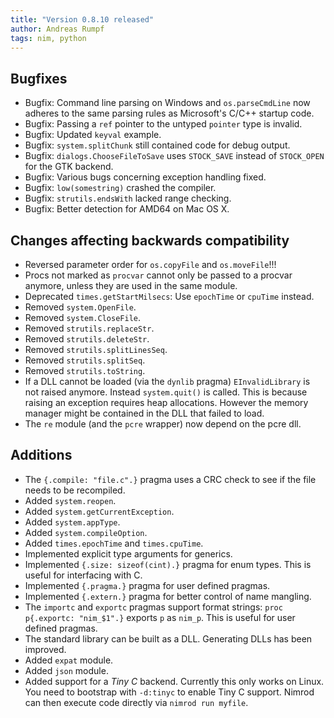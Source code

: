 ```yaml
---
title: "Version 0.8.10 released"
author: Andreas Rumpf
tags: nim, python
---
```


Bugfixes
--------
- Bugfix: Command line parsing on Windows and ``os.parseCmdLine`` now adheres
  to the same parsing rules as Microsoft's C/C++ startup code.
- Bugfix: Passing a ``ref`` pointer to the untyped ``pointer`` type is invalid.
- Bugfix: Updated ``keyval`` example.
- Bugfix: ``system.splitChunk`` still contained code for debug output.
- Bugfix: ``dialogs.ChooseFileToSave`` uses ``STOCK_SAVE`` instead of
  ``STOCK_OPEN`` for the GTK backend.
- Bugfix: Various bugs concerning exception handling fixed.
- Bugfix: ``low(somestring)`` crashed the compiler.
- Bugfix: ``strutils.endsWith`` lacked range checking.
- Bugfix: Better detection for AMD64 on Mac OS X.


Changes affecting backwards compatibility
-----------------------------------------

- Reversed parameter order for ``os.copyFile`` and ``os.moveFile``!!!
- Procs not marked as ``procvar`` cannot only be passed to a procvar anymore,
  unless they are used in the same module.
- Deprecated ``times.getStartMilsecs``: Use ``epochTime`` or ``cpuTime``
  instead.
- Removed ``system.OpenFile``.
- Removed ``system.CloseFile``.
- Removed ``strutils.replaceStr``.
- Removed ``strutils.deleteStr``.
- Removed ``strutils.splitLinesSeq``.
- Removed ``strutils.splitSeq``.
- Removed ``strutils.toString``.
- If a DLL cannot be loaded (via the ``dynlib`` pragma) ``EInvalidLibrary``
  is not raised anymore. Instead ``system.quit()`` is called. This is because
  raising an exception requires heap allocations. However the memory manager
  might be contained in the DLL that failed to load.
- The ``re`` module (and the ``pcre`` wrapper) now depend on the pcre dll.


Additions
---------

- The ``{.compile: "file.c".}`` pragma uses a CRC check to see if the file
  needs to be recompiled.
- Added ``system.reopen``.
- Added ``system.getCurrentException``.
- Added ``system.appType``.
- Added ``system.compileOption``.
- Added ``times.epochTime`` and ``times.cpuTime``.
- Implemented explicit type arguments for generics.
- Implemented ``{.size: sizeof(cint).}`` pragma for enum types. This is useful
  for interfacing with C.
- Implemented ``{.pragma.}`` pragma for user defined pragmas.
- Implemented ``{.extern.}`` pragma for better control of name mangling.
- The ``importc`` and ``exportc`` pragmas support format strings:
  ``proc p{.exportc: "nim_$1".}`` exports ``p`` as ``nim_p``. This is useful
  for user defined pragmas.
- The standard library can be built as a DLL. Generating DLLs has been
  improved.
- Added ``expat`` module.
- Added ``json`` module.
- Added support for a *Tiny C* backend. Currently this only works on Linux.
  You need to bootstrap with ``-d:tinyc`` to enable Tiny C support. Nimrod
  can then execute code directly via ``nimrod run myfile``.
